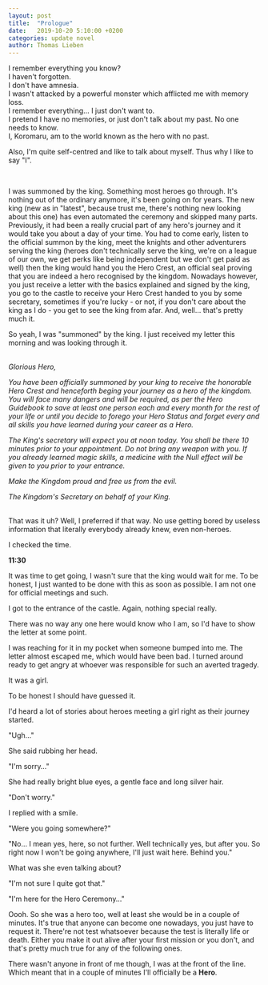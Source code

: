 ```yaml
---
layout: post
title:  "Prologue"
date:   2019-10-20 5:10:00 +0200
categories: update novel
author: Thomas Lieben
---
```


I remember everything you know?  
I haven't forgotten.  
I don't have amnesia.  
I wasn't attacked by a powerful monster which afflicted me with memory loss.  
I remember everything… I just don't want to.  
I pretend I have no memories, or just don't talk about my past. No one needs to know.  
I, Koromaru, am to the world known as the hero with no past.


Also, I'm quite self-centred and like to talk about myself. Thus why I like to say "I".  

                                                                                           

I was summoned by the king. Something most heroes go through. It's nothing out of the ordinary anymore, it's been going on for years. The new king (new as in "latest", because trust me, there's nothing new looking about this one) has even automated the ceremony and skipped many parts. Previously, it had been a really crucial part of any hero's journey and it would take you about a day of your time. You had to come early, listen to the official summon by the king, meet the knights and other adventurers serving the king (heroes don't technically serve the king, we're on a league of our own, we get perks like being independent but we don't get paid as well) then the king would hand you the Hero Crest, an official seal proving that you are indeed a hero recognised by the kingdom. Nowadays however, you just receive a letter with the basics explained and signed by the king, you go to the castle to receive your Hero Crest handed to you by some secretary, sometimes if you're lucky - or not, if you don't care about the king as I do - you get to see the king from afar. And, well… that's pretty much it.


So yeah, I was "summoned" by the king. I just received my letter this morning and was looking through it.  
<br />

*Glorious Hero,*

*You have been officially summoned by your king to receive the honorable Hero Crest and henceforth beging your journey as a hero of the kingdom. You will face many dangers and will be required, as per the Hero Guidebook to save at least one person each and every month for the rest of your life or until you decide to forego your Hero Status and forget every and all skills you have learned during your career as a Hero.*

*The King's secretary will expect you at noon today. You shall be there 10 minutes prior to your appointment. Do not bring any weapon with you. If you already learned magic skills, a medicine with the Null effect will be given to you prior to your entrance.*

*Make the Kingdom proud and free us from the evil.*

*The Kingdom's Secretary on behalf of your King.*  
<br />

That was it uh? Well, I preferred if that way. No use getting bored by useless information that literally everybody already knew, even non-heroes.


I checked the time.

**11:30**

It was time to get going, I wasn't sure that the king would wait for me. To be honest, I just wanted to be done with this as soon as possible. I am not one for official meetings and such.


I got to the entrance of the castle. Again, nothing special really.

There was no way any one here would know who I am, so I'd have to show the letter at some point.

I was reaching for it in my pocket when someone bumped into me. The letter almost escaped me, which would have been bad. I turned around ready to get angry at whoever was responsible for such an averted tragedy.

It was a girl.

To be honest I should have guessed it.

I'd heard a lot of stories about heroes meeting a girl right as their journey started.

"Ugh…"

She said rubbing her head.

"I'm sorry…"

She had really bright blue eyes, a gentle face and long silver hair.

"Don't worry."

I replied with a smile.

"Were you going somewhere?"

"No… I mean yes, here, so not further. Well technically yes, but after you. So right now I won't be going anywhere, I'll just wait here. Behind you."

What was she even talking about?

"I'm not sure I quite got that."

"I'm here for the Hero Ceremony…"

Oooh. So she was a hero too, well at least she would be in a couple of minutes. It's true that anyone can become one nowadays, you just have to request it. There're not test whatsoever because the test is literally life or death. Either you make it out alive after your first mission or you don't, and that's pretty much true for any of the following ones.

There wasn't anyone in front of me though, I was at the front of the line. Which meant that in a couple of minutes I'll officially be a **Hero**.
